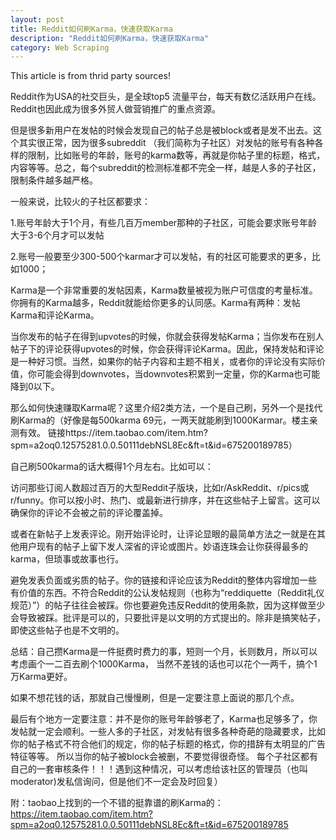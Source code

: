 ```yaml
---
layout: post
title: Reddit如何刷Karma，快速获取Karma
description: "Reddit如何刷Karma，快速获取Karma"
category: Web Scraping
---
```

This article is from thrid party sources!

Reddit作为USA的社交巨头，是全球top5 流量平台，每天有数亿活跃用户在线。Reddit也因此成为很多外贸人做营销推广的重点资源。

但是很多新用户在发帖的时候会发现自己的帖子总是被block或者是发不出去。这个其实很正常，因为很多subreddit （我们简称为子社区）对发帖的账号有各种各样的限制，比如账号的年龄，账号的karma数等，再就是你帖子里的标题，格式，内容等等。总之，每个subreddit的检测标准都不完全一样，越是人多的子社区，限制条件越多越严格。

一般来说，比较火的子社区都要求：

1.账号年龄大于1个月，有些几百万member那种的子社区，可能会要求账号年龄大于3-6个月才可以发帖

2.账号一般要至少300-500个karmar才可以发帖，有的社区可能要求的更多，比如1000；

Karma是一个非常重要的发帖因素，Karma数量被视为账户可信度的考量标准。你拥有的Karma越多，Reddit就能给你更多的认同感。Karma有两种：发帖Karma和评论Karma。

当你发布的帖子在得到upvotes的时候，你就会获得发帖Karma；当你发布在别人帖子下的评论获得upvotes的时候，你会获得评论Karma。因此，保持发帖和评论是一种好习惯。当然，如果你的帖子内容和主题不相关，或者你的评论没有实际价值，你可能会得到downvotes，当downvotes积累到一定量，你的Karma也可能降到0以下。

那么如何快速赚取Karma呢？这里介绍2类方法，一个是自己刷，另外一个是找代刷Karma的（好像是每500karma 69元，一两天就能刷到1000Karmar。楼主亲测有效。 链接https://item.taobao.com/item.htm?spm=a2oq0.12575281.0.0.50111debNSL8Ec&ft=t&id=675200189785）

自己刷500karma的话大概得1个月左右。比如可以：

访问那些订阅人数超过百万的大型Reddit子版块，比如r/AskReddit、r/pics或r/funny。你可以按小时、热门、或最新进行排序，并在这些帖子上留言。这可以确保你的评论不会被之前的评论覆盖掉。

或者在新帖子上发表评论。刚开始评论时，让评论显眼的最简单方法之一就是在其他用户现有的帖子上留下发人深省的评论或图片。妙语连珠会让你获得最多的karma，但琐事或故事也行。

避免发表负面或劣质的帖子。你的链接和评论应该为Reddit的整体内容增加一些有价值的东西。不符合Reddit的公认发帖规则（也称为“reddiquette（Reddit礼仪规范）”）的帖子往往会被踩。你也要避免违反Reddit的使用条款，因为这样做至少会导致被踩。批评是可以的，只要批评是以文明的方式提出的。除非是搞笑帖子，即使这些帖子也是不文明的。

总结：自己攒Karma是一件挺费时费力的事，短则一个月，长则数月，所以可以考虑画个一二百去刷个1000Karma， 当然不差钱的话也可以花个一两千，搞个1万Karma更好。

如果不想花钱的话，那就自己慢慢刷，但是一定要注意上面说的那几个点。 

最后有个地方一定要注意：并不是你的账号年龄够老了，Karma也足够多了，你发帖就一定会顺利。一些人多的子社区，对发帖有很多各种奇葩的隐藏要求，比如你的帖子格式不符合他们的规定，你的帖子标题的格式，你的措辞有太明显的广告特征等等。 所以当你的帖子被block会被删，不要觉得很奇怪。 每个子社区都有自己的一套审核条件！！！遇到这种情况，可以考虑给该社区的管理员（也叫moderator)发私信询问，但是他们不一定会及时回复）

附：taobao上找到的一个不错的挺靠谱的刷Karma的： https://item.taobao.com/item.htm?spm=a2oq0.12575281.0.0.50111debNSL8Ec&ft=t&id=675200189785
